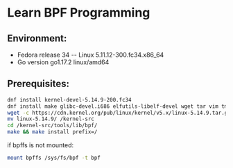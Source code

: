 # Learn BPF Programming

## Environment:
  - Fedora release 34 -- Linux 5.11.12-300.fc34.x86_64
  - Go version go1.17.2 linux/amd64

## Prerequisites:
```bash
dnf install kernel-devel-5.14.9-200.fc34
dnf install make glibc-devel.i686 elfutils-libelf-devel wget tar vim tmux jq systemtap-sdt-devel clang bcc bcc-devel strace git
wget -c https://cdn.kernel.org/pub/linux/kernel/v5.x/linux-5.14.9.tar.gz -O - | tar -xz
mv linux-5.14.9/ /kernel-src
cd /kernel-src/tools/lib/bpf/
make && make install prefix=/
```

if bpffs is not mounted: 
```bash
mount bpffs /sys/fs/bpf -t bpf
```
